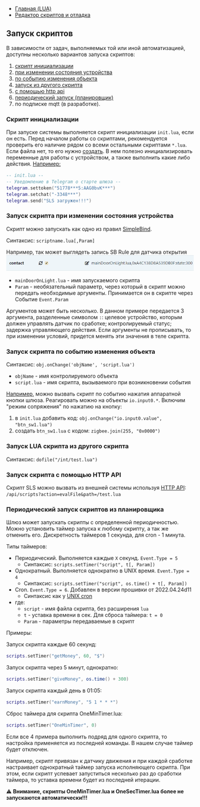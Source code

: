 - [Главная (LUA)](/lua_doc/intro.md)
- [Редактор скриптов и отладка](/lua_doc/scriptEditDebug.md#Редактор-скриптов-и-отладка)
## Запуск скриптов
В зависимости от задач, выполняемых той или иной автоматизацией, доступны несколько вариантов запуска скриптов:
1. [скрипт инициализации](/lua_doc/scriptRunMethods.md#скрипт-инициализации)
2. [при изменении состояния устройства](/lua_doc/scriptRunMethods.md#запуск-скрипта-при-изменении-состояния-устройства)
3. [по событию изменения объекта](scriptRunMethods.md#запуск-скрипта-по-событию-изменения-объекта) <!--	#ToDo - в документации вендора данный пункт ссылается на несуществующий раздел? -->
4. [запуск из другого скрипта](scriptRunMethods.md#запуск-lua-скрипта-из-другого-скрипта)
5. [с помощью  http api](scriptRunMethods.md#запуск-скрипта-с-помощью-http-api)
6. [периодический запуск (планировщик)](scriptRunMethods.md#периодический-запуск-скриптов-таймеры)
7. по подписке mqtt (в разработке).

### Скрипт инициализации
При запуске системы выполняется скрипт инициализации `init.lua`, если он есть. Перед началом работы со скриптами, рекомендуется проверить его наличие рядом со всеми остальными скриптами `*.lua`. Если файла нет, то его нужно [создать](/lua_doc/scriptEditDebug.md).  В нем полезно инициализировать переменные для работы с устройством, а также выполнить какие либо действия. [Например:](/lua_doc/examples.md#скрипт-инициализации)
```lua
-- init.lua --
-- Уведомление в Telegram о старте шлюза --
telegram.settoken("51778***5:AAG0bvK***")
telegram.setchat("-3348***")
telegram.send("SLS загружен!!!")
```

### Запуск скрипта при изменении состояния устройства
Скрипт можно запускать как одно из правил [SimpleBind](/simplebind_rus.md).

Синтаксис: `scriptname.lua[,Param]`

Например, так может выглядеть запись SB Rule для датчика открытия ![](/img/luaSBRule.png)
- `mainDoorOnLight.lua` - имя запускаемого скрипта
- `Param` - необязательный параметр, через который в скрипт можно передать необходимые аргументы. Принимается он в скрипте через Событие `Event.Param`
<!--	#ToDo - добавить ссылку на описание событий -->
Аргументов может быть несколько. В данном примере передается 3 аргумента, разделенные символом `:`: целевое устройство, которым должен управлять датчик по сработке; контролируемый статус; задержка управляющего действия. Если аргументы не прописывать, то при изменении условий, придется менять эти значения в теле скрипта.
<!--	#ToDo - добавить пример кода -->

### Запуск скрипта по событию изменения объекта
Синтаксис: `obj.onChange('objName', 'script.lua')`
- `objName` - имя контролируемого объекта
- `script.lua` - имя скрипта, вызываемого при возникновении события

[Например](/lua_doc/examples.md#Включение-режима-сопряжения-по-нажатию-на-кнопку-шлюза), можно вызвать скрипт по событию нажатия аппаратной кнопки шлюза. Реагировать можно на объекты `io.input0.*`. Включим "режим сопряжения" по нажатию на кнопку:
1. в `init.lua` добавить код: `obj.onChange("io.input0.value", "btn_sw1.lua")`
2. создать `btn_sw1.lua` с кодом: `zigbee.join(255, "0x0000")`
<!--	#ToDo - добавить ссылку на описание join  -->
 
### Запуск LUA скрипта из другого скрипта

Синтаксис: `dofile("/int/test.lua")`

### Запуск скрипта с помощью HTTP API

Скрипт SLS можно вызвать из внешней системы используя [HTTP API](/http_api_rus.md):
`/api/scripts?action=evalFile&path=/test.lua`

### Периодический запуск скриптов из планировщика
Шлюз может запускать скрипты с определенной периодичностью. Можно установить таймер запуска к любому скрипту, а так же отменить его. Дискретность таймеров 1 секунда, для cron - 1 минута.

Типы таймеров:
- Периодический. Выполняется каждые `X` секунд. `Event.Type = 5`
  - Синтаксис: `scripts.setTimer("script", t[, Param])`
- Однократный.  Выполняется однократно в UNIX время. `Event.Type = 4`
  - Синтаксис: `scripts.setTimer("script", os.time() + t[, Param])`
- Cron. `Event.Type = 6`. Добавлен в версии прошивки от 2022.04.24d11
  - Синтаксис как у [UNIX cron](https://ru.wikipedia.org/wiki/Cron) 
- где:
  - `script` - имя файла скрипта, без расширения `lua`
  - `t` - уставка времени в сек. Для сброса таймера: `t = 0`
  - `Param` - параметры передаваемые в скрипт

Примеры:

Запуск скрипта каждые 60 секунд:
```lua
scripts.setTimer("getMoney", 60, "$")
```
Запуск скрипта через 5 минут, однократно:
```lua
scripts.setTimer("giveMoney", os.time() + 300)
```
Запуск скрипта каждый день в 01:05:
```lua
scripts.setTimer("earnMoney", "5 1 * * *")
```
Сброс таймера для скрипта OneMinTimer.lua:
```lua
scripts.setTimer("OneMinTimer", 0)
```
Если все 4 примера выполнить подряд для одного скрипта, то настройка применяется из последней команды. В нашем случае таймер будет отключен. 

Например, скрипт привязан к датчику движения и при каждой сработке настраивает однократный таймер запуска исполняющего скрипта. При этом, если скрипт успевает запуститься несколько раз до сработки таймера, то уставка времени будет из последней итерации. 

:warning: **Внимание, скрипты OneMinTimer.lua и OneSecTimer.lua более не запускаются автоматически!!!**